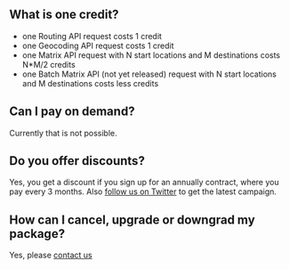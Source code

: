 ## What is one credit?

 * one Routing API request costs 1 credit
 * one Geocoding API request costs 1 credit
 * one Matrix API request with N start locations and M destinations costs N*M/2 credits
 * one Batch Matrix API (not yet released) request with N start locations and M destinations costs less credits

## Can I pay on demand?

Currently that is not possible.

## Do you offer discounts?

Yes, you get a discount if you sign up for an annually contract, where you pay every 3 months. Also [follow us on Twitter](https://twitter.com/graphhopper) to get the latest campaign.

## How can I cancel, upgrade or downgrad my package?

Yes, please [contact us](https://graphhopper.com/#contact)
